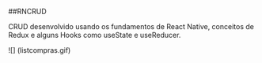 ##RNCRUD

CRUD desenvolvido usando os fundamentos de React Native, conceitos de Redux e alguns Hooks como useState e useReducer.

![] (listcompras.gif)